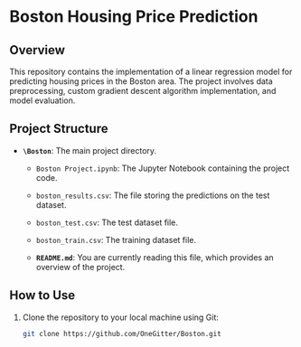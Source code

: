 # Boston Housing Price Prediction

## Overview
This repository contains the implementation of a linear regression model for predicting housing prices in the Boston area. The project involves data preprocessing, custom gradient descent algorithm implementation, and model evaluation.

## Project Structure

- **`\Boston`**: The main project directory.

    - `Boston Project.ipynb`: The Jupyter Notebook containing the project code.

    - `boston_results.csv`: The file storing the predictions on the test dataset.

    - `boston_test.csv`: The test dataset file.

    - `boston_train.csv`: The training dataset file.

    - **`README.md`**: You are currently reading this file, which provides an overview of the project.

## How to Use
1. Clone the repository to your local machine using Git:

   ```bash
   git clone https://github.com/OneGitter/Boston.git
